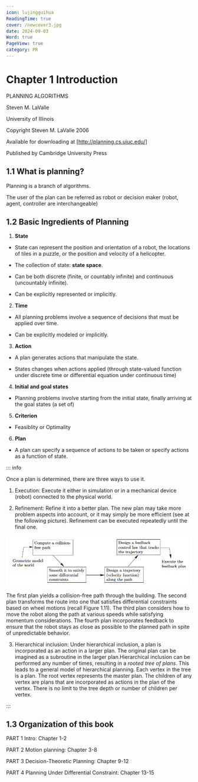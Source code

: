 ```yaml
---
icon: lujingguihua
ReadingTime: true
cover: /newcover3.jpg
date: 2024-09-03
Word: true
PageView: true
category: PR
---
```


# Chapter 1 Introduction

PLANNING ALGORITHMS

Steven M. LaValle  

University of Illinois  

Copyright Steven M. LaValle 2006  

Available for downloading at [http://planning.cs.uiuc.edu/]

Published by Cambridge University Press

## 1.1 What is planning?

Planning is a branch of algorithms.

The user of the plan can be referred as robot or decision maker (robot, agent, controller are interchangeable)

## 1.2 Basic Ingredients of Planning

1. **State**

- State can represent the position and orientation of a robot, the locations of tiles in a puzzle, or the position and velocity of a helicopter.

- The collection of state: **state space**.

- Can be both discrete (finite, or countably infinite) and continuous (uncountably infinite).

- Can be explicitly represented or implicitly.


2. **Time**

- All planning problems involve a sequence of decisions that must be applied over time.

- Can be explicitly modeled or implicitly.


3. **Action**

- A plan generates actions that manipulate the state.

- States changes when actions applied (through state-valued function under discrete time or differential equation under continuous time)


4. **Initial and goal states**

- Planning problems involve starting from the initial state, finally arriving at the goal states (a set of)

5. **Criterion**

- Feasiblity or Optimality

6. **Plan**

- A plan can specify a sequence of actions to be taken or specify actions as a function of state. 

::: info

Once a plan is determined, there are three ways to use it.

1. Execution: Execute it either in simulation or in a mechanical device (robot) connected to the physical world.

2. Refinement: Refine it into a better plan. The new plan may take more problem aspects into account, or it may simply be more efficient (see at the following picture). Refinement can be executed repeatedly until the final one. 

![A refinement approach that has been used for decades in robotics](https://github.com/RyanLee-ljx/RyanLee-ljx.github.io/blob/image/Pla/refinement.png?raw=true)

The first plan yields a collision-free path through the building. The second plan transforms the route into one that satisfies differential constraints based on wheel motions (recall Figure 1.11). The third plan considers how to move the robot along the path at various speeds while satisfying momentum considerations. The fourth plan incorporates feedback to ensure that the robot stays as close as possible to the planned path in spite of unpredictable behavior.

3. Hierarchical inclusion: Under hierarchical inclusion, a plan is incorporated as an action in a larger plan. The original plan can be imagined as a subroutine in the larger plan.Hierarchical inclusion can be performed any number of times, resulting in a *rooted tree of plans*. This leads to a general model of hierarchical planning. Each vertex in the tree is a plan. The root vertex represents the master plan. The children of any vertex are plans that are incorporated as actions in the plan of the vertex. There is no limit to the tree depth or number of children per vertex.

:::

## 1.3 Organization of this book

PART 1 Intro: Chapter 1-2

PART 2 Motion planning: Chapter 3-8

PART 3 Decision-Theoretic Planning: Chapter 9-12

PART 4 Planning Under Differential Constraint: Chapter 13-15
